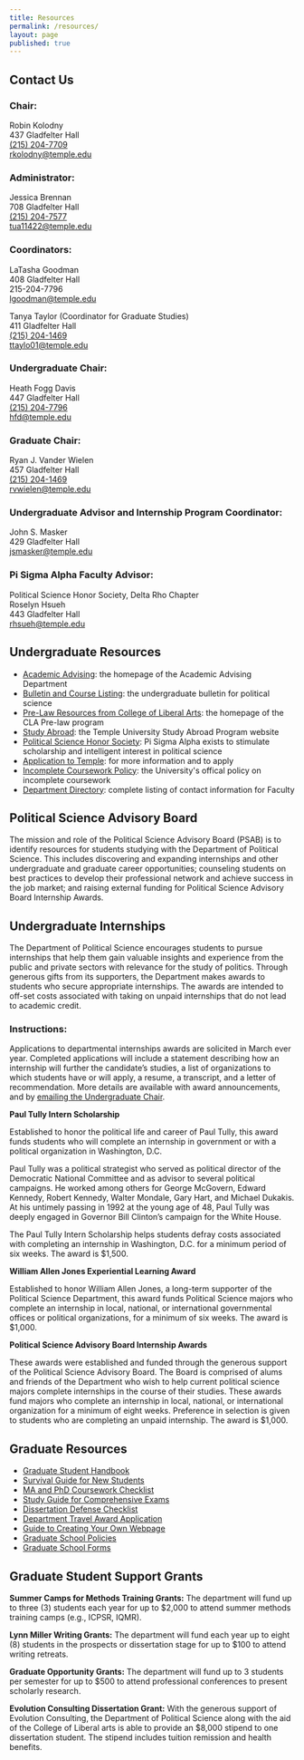 ```yaml
---
title: Resources
permalink: /resources/
layout: page
published: true
---
```

## Contact Us

### Chair:
Robin Kolodny<br>
437 Gladfelter Hall<br>
[(215) 204-7709](tel:215204-7709)<br>
[rkolodny@temple.edu](mailto:rkolodny@temple.edu)

### Administrator:
Jessica Brennan<br>
708 Gladfelter Hall<br>
[(215) 204-7577](tel:2152047577 )<br>
[tua11422@temple.edu](mailto:tua11422@temple.edu)

### Coordinators:
LaTasha Goodman<br>
408 Gladfelter Hall<br>
215-204-7796<br>
[lgoodman@temple.edu](mailto:lgoodman@temple.edu)

Tanya Taylor (Coordinator for Graduate Studies)<br>
411 Gladfelter Hall<br>
[(215) 204-1469](tel:2152041469)<br>
[ttaylo01@temple.edu](mailto:ttaylo01@temple.edu)

### Undergraduate Chair:
Heath Fogg Davis<br>
447 Gladfelter Hall<br>
[(215) 204-7796](tel:2152047796)<br>
[hfd@temple.edu](mailto:hfd@temple.edu)

### Graduate Chair:
Ryan J. Vander Wielen<br>
457 Gladfelter Hall<br>
[(215) 204-1469](tel:2152041469)<br>
[rvwielen@temple.edu](mailto:rvwielen@temple.edu)

### Undergraduate Advisor and Internship Program Coordinator:
John S. Masker<br>
429 Gladfelter Hall<br>
[jsmasker@temple.edu](mailto:jsmasker@temple.edu)

### Pi Sigma Alpha Faculty Advisor:
Political Science Honor Society, Delta Rho Chapter<br>
Roselyn Hsueh<br>
443 Gladfelter Hall<br>
[rhsueh@temple.edu](mailto@rhsueh@temple.edu)

## Undergraduate Resources 

- [Academic Advising](http://www.temple.edu/cla/advising/): the homepage of the Academic Advising Department
- [Bulletin and Course Listing](http://bulletin.temple.edu/undergraduate/liberal-arts/political-science/#text): the undergraduate bulletin for political science
- [Pre-Law Resources from College of Liberal Arts](http://www.temple.edu/claprelaw/): the homepage of the CLA Pre-law program
- [Study Abroad](http://www.temple.edu/studyabroad/): the Temple University Study Abroad Program website
- [Political Science Honor Society](http://www.pisigmaalpha.org/): Pi Sigma Alpha exists to stimulate scholarship and intelligent interest in political science
- [Application to Temple](http://admissions.temple.edu/apply): for more information and to apply
- [Incomplete Coursework Policy](http://policies.temple.edu/getdoc.asp?policy_no=02.10.13): the University's offical policy on incomplete coursework
- [Department Directory](/political-science/faculty): complete listing of contact information for Faculty

## Political Science Advisory Board

The mission and role of the Political Science Advisory Board (PSAB) is to identify resources for students studying with the Department of Political Science. This includes discovering and expanding internships and other undergraduate and graduate career opportunities; counseling students on best practices to develop their professional network and achieve success in the job market; and raising external funding for Political Science Advisory Board Internship Awards.

## Undergraduate Internships

The Department of Political Science encourages students to pursue internships that help them gain valuable insights and experience from the public and private sectors with relevance for the study of politics. Through generous gifts from its supporters, the Department makes awards to students who secure appropriate internships. The awards are intended to off-set costs associated with taking on unpaid internships that do not lead to academic credit.

### Instructions:

Applications to departmental internships awards are solicited in March ever year. Completed applications will include a statement describing how an internship will further the candidate’s studies, a list of organizations to which students have or will apply, a resume, a transcript, and a letter of recommendation. More details are available with award announcements, and by [emailing the Undergraduate Chair](mailto:hfd@temple.edu).

**Paul Tully Intern Scholarship**

Established to honor the political life and career of Paul Tully, this award funds students who will complete an internship in government or with a political organization in Washington, D.C.


Paul Tully was a political strategist who served as political director of the Democratic National Committee and as advisor to several political campaigns. He worked among others for George McGovern, Edward Kennedy, Robert Kennedy, Walter Mondale, Gary Hart, and Michael Dukakis. At his untimely passing in 1992 at the young age of 48, Paul Tully was deeply engaged in Governor Bill Clinton’s campaign for the White House.


The Paul Tully Intern Scholarship helps students defray costs associated with completing an internship in Washington, D.C. for a minimum period of six weeks. The award is $1,500.

**William Allen Jones Experiential Learning Award**

Established to honor William Allen Jones, a long-term supporter of the Political Science Department, this award funds Political Science majors who complete an internship in local, national, or international governmental offices or political organizations, for a minimum of six weeks. The award is $1,000.

**Political Science Advisory Board Internship Awards**

These awards were established and funded through the generous support of the Political Science Advisory Board. The Board is comprised of alums and friends of the Department who wish to help current political science majors complete internships in the course of their studies. These awards fund majors who complete an internship in local, national, or international organization for a minimum of eight weeks. Preference in selection is given to students who are completing an unpaid internship. The award is $1,000.

## Graduate Resources

- [Graduate Student Handbook](http://www.cla.temple.edu/politicalscience/files/2014/02/GradHandbookSept2013_Revised.pdf)
- [Survival Guide for New Students](http://www.cla.temple.edu/politicalscience/files/2013/04/SurvivalGuide2012.pdf)
- [MA and PhD Coursework Checklist](http://www.cla.temple.edu/politicalscience/files/2014/09/ProgramChecklist2014.pdf)
- [Study Guide for Comprehensive Exams](http://www.cla.temple.edu/politicalscience/files/2013/04/StudyGuideforComprehensiveExams.pdf)
- [Dissertation Defense Checklist](http://www.cla.temple.edu/politicalscience/files/2013/04/DissertationDefenseChecklist.pdf)
- [Department Travel Award Application](http://www.cla.temple.edu/politicalscience/files/2013/04/PoliticalScienceConferenceParticipationAwards.docx)
- [Guide to Creating Your Own Webpage](http://sites.temple.edu/websiteinstructionsforpoliscigradstudents/)
- [Graduate School Policies](http://www.temple.edu/grad/policies/gradpolicies.htm)
- [Graduate School Forms](http://www.temple.edu/grad/forms/)

## Graduate Student Support Grants

**Summer Camps for Methods Training Grants:** The department will fund up to three (3) students each year for up to $2,000 to attend summer methods training camps (e.g., ICPSR, IQMR).

**Lynn Miller Writing Grants:** The department will fund each year up to eight (8) students in the prospects or dissertation stage for up to $100 to attend writing retreats.

**Graduate Opportunity Grants:** The department will fund up to 3 students per semester for up to $500 to attend professional conferences to present scholarly research.

**Evolution Consulting Dissertation Grant:** With the generous support of Evolution Consulting, the Department of Political Science along with the aid of the College of Liberal arts is able to provide an $8,000 stipend to one dissertation student. The stipend includes tuition remission and health benefits.
